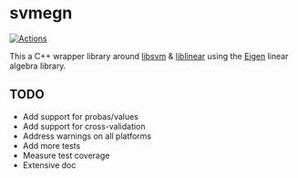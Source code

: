 # svmegn

[![Actions](https://github.com/bloomen/svmegn/actions/workflows/svmegn-tests.yml/badge.svg?branch=main)](https://github.com/bloomen/svmegn/actions/workflows/svmegn-tests.yml?query=branch%3Amain)

This a C++ wrapper library around [libsvm](https://www.csie.ntu.edu.tw/~cjlin/libsvm/) & [liblinear](https://www.csie.ntu.edu.tw/~cjlin/liblinear/) using the [Eigen](https://eigen.tuxfamily.org) linear algebra library.

## TODO

* Add support for probas/values
* Add support for cross-validation
* Address warnings on all platforms
* Add more tests
* Measure test coverage
* Extensive doc
